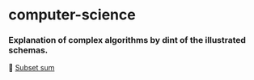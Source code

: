 # computer-science

### Explanation of complex algorithms by dint of the illustrated schemas.

📌 [Subset sum](subset_sum/subset_sum.pdf)
